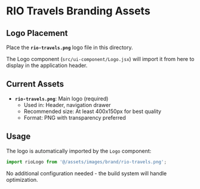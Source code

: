 # RIO Travels Branding Assets

## Logo Placement

Place the **`rio-travels.png`** logo file in this directory.

The Logo component (`src/ui-component/Logo.jsx`) will import it from here to display in the application header.

## Current Assets

- **`rio-travels.png`**: Main logo (required)
  - Used in: Header, navigation drawer
  - Recommended size: At least 400x150px for best quality
  - Format: PNG with transparency preferred

## Usage

The logo is automatically imported by the `Logo` component:

```jsx
import rioLogo from '@/assets/images/brand/rio-travels.png';
```

No additional configuration needed - the build system will handle optimization.
